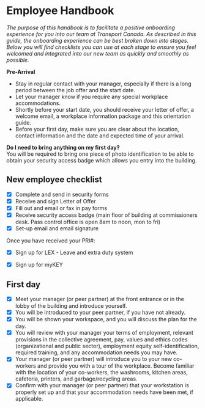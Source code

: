 # Employee Handbook #

*The purpose of this handbook is to facilitate a positive onboarding experience for you into our team at Transport Canada. As described in this guide, the onboarding experience can be best broken down into stages. Below you will find checklists you can use at each stage to ensure you feel welcomed and integrated into our new team as quickly and smoothly as possible.*

**Pre-Arrival**
* Stay in regular contact with your manager, especially if there is a long period between the job offer and the start date.
* Let your manager know if you require any special workplace accommodations.
* Shortly before your start date, you should receive your letter of offer, a welcome email, a workplace information package and this orientation guide.
* Before your first day, make sure you are clear about the location, contact information and the date and expected time of your arrival.

**Do I need to bring anything on my first day?**  
You will be required to bring one piece of photo identification to be able to obtain your security access badge which allows you entry into the building.

## New employee checklist ##
- [x] Complete and send in security forms
- [x] Receive and sign Letter of Offer
- [x] Fill out and email or fax in pay forms
- [x] Receive security access badge (main floor of building at commissioners desk. Pass control office is open 8am to noon, mon to fri)
- [x] Set-up email and email signature

Once you have received your PRI#:
- [x] Sign up for LEX - Leave and extra duty system
- [x] Sign up for myKEY


## First day ##
- [x] Meet your manager (or peer partner) at the front entrance or in the lobby of the building and introduce yourself.
- [x] You will be introduced to your peer partner, if you have not already.
- [x] You will be shown your workspace, and you will discuss the plan for the day.
- [x] You will review with your manager your terms of employment, relevant provisions in the collective agreement, pay, values and ethics codes (organizational and public sector), employment equity self-identification, required training, and any accommodation needs you may have.
- [x] Your manager (or peer partner) will introduce you to your new co-workers and provide you with a tour of the workplace. Become familiar with the location of your co-workers, the washrooms, kitchen areas, cafeteria, printers, and garbage/recycling areas.
- [x] Confirm with your manager (or peer partner) that your workstation is properly set up and that your accommodation needs have been met, if applicable.

